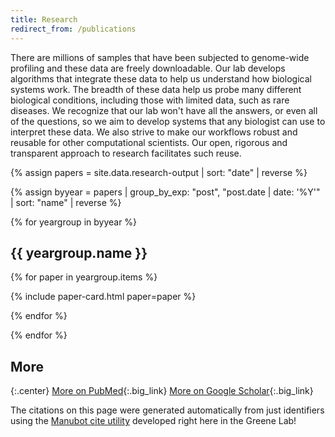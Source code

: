 ```yaml
---
title: Research
redirect_from: /publications
---
```


There are millions of samples that have been subjected to genome-wide profiling and these data are freely downloadable.
Our lab develops algorithms that integrate these data to help us understand how biological systems work.
The breadth of these data help us probe many different biological conditions, including those with limited data, such as rare diseases.
We recognize that our lab won't have all the answers, or even all of the questions, so we aim to develop systems that any biologist can use to interpret these data.
We also strive to make our workflows robust and reusable for other computational scientists.
Our open, rigorous and transparent approach to research facilitates such reuse.

<!-- get paper data from json -->
{% assign papers = site.data.research-output | sort: "date" | reverse %}

<!-- group data by year -->
{% assign byyear = papers | group_by_exp: "post", "post.date | date: '%Y'" | sort: "name" | reverse %}

<!-- loop through year groups -->
{% for yeargroup in byyear %}

## {{ yeargroup.name }}

<!-- loop through all papers in this year group -->
{% for paper in yeargroup.items %}

{% include paper-card.html paper=paper %}

{% endfor %}

{% endfor %}

## More

{:.center}
[<i class="fas fa-book-open icon"></i>More on PubMed](https://pubmed.ncbi.nlm.nih.gov/?term=casey%20s%20greene){:.big_link}
[<i class="fab fa-google icon"></i>More on Google Scholar](http://scholar.google.com/citations?hl=en&user=ETJoidYAAAAJ){:.big_link}

The citations on this page were generated automatically from just identifiers using the [Manubot cite utility](https://github.com/manubot/manubot#cite) developed right here in the Greene Lab!
